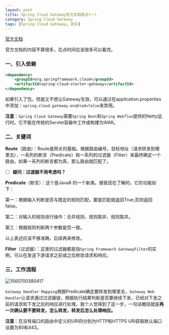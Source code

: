 ```yaml
---
layout: post
title: Spring Cloud Gateway官方文档笔记(一)
category: Spring Cloud Gateway
tags: [Spring Cloud Gateway, 网关]
---
```


[官方文档](https://cloud.spring.io/spring-cloud-static/spring-cloud-gateway/2.1.0.RELEASE/single/spring-cloud-gateway.html)

官方文档的内容不算很多，花点时间应该很多可以看完。

### 一、引入依赖

```xml
<dependency>
	<groupId>org.springframework.cloud</groupId>
	<artifactId>spring-cloud-starter-gateway</artifactId>
</dependency>
```

如果引入了包，但是又不想让Gateway生效，可以通过在application.properties中添加：`spring.cloud.gateway.enabled=false`来禁用。

**注意**：`Spring Cloud Gateway`需要`Spring Boot`和`Spring Webflux`提供的Netty运行时。它不能在传统的Servlet容器中工作或构建为WAR。

### 二、关键词

**Route**（路由）：Route是网关的基础。根据路由编号，目标地址（请求转发到哪里去），一系列的断言（Predicate）和一系列的过滤器（Filter）来最终确定一个路由。如果一系列的断言都为真，那么路由就匹配了。

- [ ] **疑问：过滤器不用考虑吗？**

**Predicate**（断言）：这个是Java8 的一个新类。据我现在了解的，它的功能如下：

第一：根据输入判断是否与既定的规则匹配，要是匹配就返回True,否则返回false。

第二：对输入的规则进行操作：合并规则、规则取非、规则取并。

第三：根据规则判断两个参数是否一致。

以上表述应该不够准确，后续再来修改。

**Filter**（过滤器）：这里的过滤器都是指`Spring Framework GatewayFilter`的实例，可以在发送下游请求之前或之后修改请求和响应。

### 三、工作流程

![1560700380417](https://scnuWang.github.io/assets/images/1560700380417.png)

`Gateway Handler Mapping`根据Predicate确定要转发到哪里去，`Gateway Web Handler`让请求通过过滤器链，根据执行结果判断是否要继续下发，已经对下发之前的请求和下发之后的响应进行处理。我个人觉得到了这一步，一句话概括就是**再一次确认要不要转发，怎么转发，转发后怎么处理响应。**

**注意**：在没有端口的路由中定义的URI将分别为HTTP和HTTPS URI获取默认端口设置为80和443。
